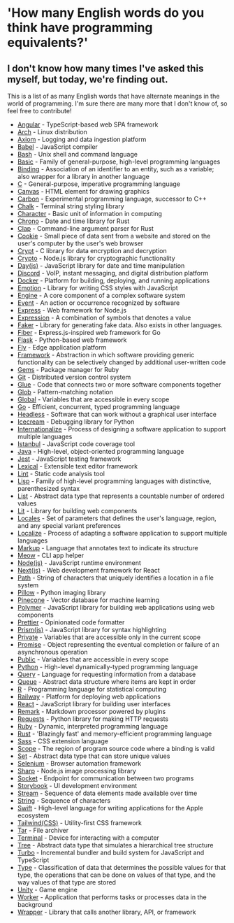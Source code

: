 # 'How many English words do you think have programming equivalents?'
## I don't know how many times I've asked this myself, but today, we're finding out.

This is a list of as many English words that have alternate meanings in the world of programming. I'm sure there are many more that I don't know of, so feel free to contribute!

- [Angular](https://angular.io/) - TypeScript-based web SPA framework
- [Arch](https://archlinux.org/) - Linux distribution
- [Axiom](https://axiom.co/) - Logging and data ingestion platform
- [Babel](https://babeljs.io/) - JavaScript compiler
- [Bash](https://www.gnu.org/software/bash/) - Unix shell and command language
- [Basic](https://en.wikipedia.org/wiki/BASIC) - Family of general-purpose, high-level programming languages
- [Binding](https://en.wikipedia.org/wiki/Name_binding) - Association of an identifier to an entity, such as a variable; also wrapper for a library in another language
- [C](https://en.wikipedia.org/wiki/C_(programming_language)) - General-purpose, imperative programming language
- [Canvas](https://developer.mozilla.org/en-US/docs/Web/API/Canvas_API) - HTML element for drawing graphics
- [Carbon](https://github.com/carbon-language/carbon-lang) - Experimental programming language, successor to C++
- [Chalk](https://www.npmjs.com/package/chalk) - Terminal string styling library
- [Character](https://en.wikipedia.org/wiki/Character_(computing)) - Basic unit of information in computing
- [Chrono](https://docs.rs/chrono/latest/chrono/) - Date and time library for Rust
- [Clap](https://docs.rs/clap/latest/clap/) - Command-line argument parser for Rust
- [Cookie](https://en.wikipedia.org/wiki/HTTP_cookie) - Small piece of data sent from a website and stored on the user's computer by the user's web browser
- [Crypt](https://en.wikipedia.org/wiki/Crypt_(C)) - C library for data encryption and decryption
- [Crypto](https://nodejs.org/api/crypto.html) - Node.js library for cryptographic functionality
- [Day(js)](https://day.js.org/) - JavaScript library for date and time manipulation
- [Discord](https://discord.com/) - VoIP, instant messaging, and digital distribution platform
- [Docker](https://www.docker.com/) - Platform for building, deploying, and running applications
- [Emotion](https://emotion.sh/docs/introduction) - Library for writing CSS styles with JavaScript
- [Engine](https://en.wikipedia.org/wiki/Software_engine) - A core component of a complex software system
- [Event](https://en.wikipedia.org/wiki/Event_(computing)) - An action or occurrence recognized by software
- [Express](https://expressjs.com/) - Web framework for Node.js
- [Expression](https://en.wikipedia.org/wiki/Expression_(computer_science)) - A combination of symbols that denotes a value
- [Faker](https://faker.readthedocs.io/en/master/) - Library for generating fake data. Also exists in other languages.
- [Fiber](https://gofiber.io/) - Express.js-inspired web framework for Go
- [Flask](https://flask.palletsprojects.com/en/3.0.x/) - Python-based web framework
- [Fly](https://fly.io/) - Edge application platform
- [Framework](https://en.wikipedia.org/wiki/Software_framework) - Abstraction in which software providing generic functionality can be selectively changed by additional user-written code
- [Gems](https://rubygems.org/) - Package manager for Ruby
- [Git](https://git-scm.com/) - Distributed version control system
- [Glue](https://en.wikipedia.org/wiki/Software_glue_code) - Code that connects two or more software components together
- [Glob](https://en.wikipedia.org/wiki/Glob_(programming)) - Pattern-matching notation
- [Global](https://en.wikipedia.org/wiki/Global_variable) - Variables that are accessible in every scope
- [Go](https://golang.org/) - Efficient, concurrent, typed programming language
- [Headless](https://en.wikipedia.org/wiki/Headless_software) - Software that can work without a graphical user interface
- [Icecream](https://github.com/gruns/icecream) - Debugging library for Python
- [Internationalize](https://en.wikipedia.org/wiki/Internationalization_and_localization) - Process of designing a software application to support multiple languages
- [Istanbul](https://istanbul.js.org/) - JavaScript code coverage tool
- [Java](https://www.java.com/en/) - High-level, object-oriented programming language
- [Jest](https://jestjs.io/) - JavaScript testing framework
- [Lexical](https://lexical.dev/) - Extensible text editor framework
- [Lint](https://en.wikipedia.org/wiki/Lint_(software)) - Static code analysis tool
- [Lisp](https://lisp-lang.org/) - Family of high-level programming languages with distinctive, parenthesized syntax
- [List](https://en.wikipedia.org/wiki/List_(abstract_data_type)) - Abstract data type that represents a countable number of ordered values
- [Lit](https://lit.dev/) - Library for building web components
- [Locales](https://en.wikipedia.org/wiki/Locale_(computer_software)) - Set of parameters that defines the user's language, region, and any special variant preferences
- [Localize](https://en.wikipedia.org/wiki/Internationalization_and_localization) - Process of adapting a software application to support multiple languages
- [Markup](https://en.wikipedia.org/wiki/Markup_language) - Language that annotates text to indicate its structure
- [Meow](https://github.com/sindresorhus/meow) - CLI app helper
- [Node(js)](https://nodejs.org/en/) - JavaScript runtime environment
- [Next(js)](https://nextjs.org/) - Web development framework for React
- [Path](https://en.wikipedia.org/wiki/Path_(computing)) - String of characters that uniquely identifies a location in a file system
- [Pillow](https://python-pillow.org/) - Python imaging library
- [Pinecone](https://www.pinecone.io/) - Vector database for machine learning
- [Polymer](https://www.polymer-project.org/) - JavaScript library for building web applications using web components
- [Prettier](https://prettier.io/) - Opinionated code formatter
- [Prism(js)](https://prismjs.com/) - JavaScript library for syntax highlighting
- [Private](https://en.wikipedia.org/wiki/Scope_(computer_science)#Lexical_scoping) - Variables that are accessible only in the current scope
- [Promise](https://developer.mozilla.org/en-US/docs/Web/JavaScript/Reference/Global_Objects/Promise) - Object representing the eventual completion or failure of an asynchronous operation
- [Public](https://en.wikipedia.org/wiki/Scope_(computer_science)#Lexical_scoping) - Variables that are accessible in every scope
- [Python](https://www.python.org/) - High-level dynamically-typed programming language
- [Query](https://en.wikipedia.org/wiki/Query_language) - Language for requesting information from a database
- [Queue](https://en.wikipedia.org/wiki/Queue_(abstract_data_type)) - Abstract data structure where items are kept in order
- [R](https://www.r-project.org/) - Programming language for statistical computing
- [Railway](https://railway.app/) - Platform for deploying web applications
- [React](https://reactjs.org/) - JavaScript library for building user interfaces
- [Remark](https://remark.js.org/) - Markdown processor powered by plugins
- [Requests](https://requests.readthedocs.io/en/master/) - Python library for making HTTP requests
- [Ruby](https://www.ruby-lang.org/en/) - Dynamic, interpreted programming language 
- [Rust](https://www.rust-lang.org/) - 'Blazingly fast' and memory-efficient programming language
- [Sass](https://sass-lang.com/) - CSS extension language
- [Scope](https://en.wikipedia.org/wiki/Scope_(computer_science)) - The region of program source code where a binding is valid
- [Set](https://en.wikipedia.org/wiki/Set_(abstract_data_type)) - Abstract data type that can store unique values
- [Selenium](https://www.selenium.dev/) - Browser automation framework
- [Sharp](https://sharp.pixelplumbing.com/) - Node.js image processing library
- [Socket](https://en.wikipedia.org/wiki/Network_socket) - Endpoint for communication between two programs
- [Storybook](https://storybook.js.org/) - UI development environment
- [Stream](https://en.wikipedia.org/wiki/Stream_(computing)) - Sequence of data elements made available over time
- [String](https://en.wikipedia.org/wiki/String_(computer_science)) - Sequence of characters
- [Swift](https://developer.apple.com/swift/) - High-level language for writing applications for the Apple ecosystem
- [Tailwind(CSS)](https://tailwindcss.com/) - Utility-first CSS framework
- [Tar](https://en.wikipedia.org/wiki/Tar_(computing)) - File archiver
- [Terminal](https://en.wikipedia.org/wiki/Computer_terminal) - Device for interacting with a computer
- [Tree](https://en.wikipedia.org/wiki/Tree_(data_structure)) - Abstract data type that simulates a hierarchical tree structure
- [Turbo](https://turbo.build/) - Incremental bundler and build system for JavaScript and TypeScript
- [Type](https://en.wikipedia.org/wiki/Type_(computer_science)) - Classification of data that determines the possible values for that type, the operations that can be done on values of that type, and the way values of that type are stored
- [Unity](https://unity.com/) - Game engine
- [Worker](https://developer.mozilla.org/en-US/docs/Web/API/Web_Workers_API) - Application that performs tasks or processes data in the background
- [Wrapper](https://en.wikipedia.org/wiki/Wrapper_library) - Library that calls another library, API, or framework